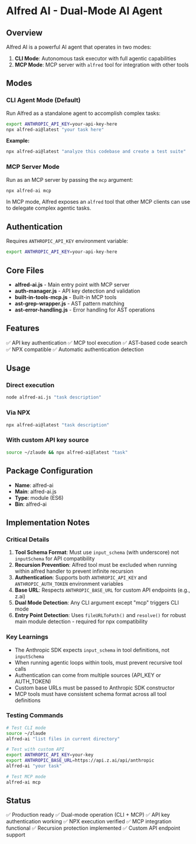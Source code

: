 # Alfred AI - Dual-Mode AI Agent

## Overview
Alfred AI is a powerful AI agent that operates in two modes:
1. **CLI Mode**: Autonomous task executor with full agentic capabilities
2. **MCP Mode**: MCP server with `alfred` tool for integration with other tools

## Modes

### CLI Agent Mode (Default)
Run Alfred as a standalone agent to accomplish complex tasks:

```bash
export ANTHROPIC_API_KEY=your-api-key-here
npx alfred-ai@latest "your task here"
```

**Example:**
```bash
npx alfred-ai@latest "analyze this codebase and create a test suite"
```

### MCP Server Mode
Run as an MCP server by passing the `mcp` argument:

```bash
npx alfred-ai mcp
```

In MCP mode, Alfred exposes an `alfred` tool that other MCP clients can use to delegate complex agentic tasks.

## Authentication
Requires `ANTHROPIC_API_KEY` environment variable:

```bash
export ANTHROPIC_API_KEY=your-api-key-here
```

## Core Files
- **alfred-ai.js** - Main entry point with MCP server
- **auth-manager.js** - API key detection and validation
- **built-in-tools-mcp.js** - Built-in MCP tools
- **ast-grep-wrapper.js** - AST pattern matching
- **ast-error-handling.js** - Error handling for AST operations

## Features
✅ API key authentication
✅ MCP tool execution
✅ AST-based code search
✅ NPX compatible
✅ Automatic authentication detection

## Usage

### Direct execution
```bash
node alfred-ai.js "task description"
```

### Via NPX
```bash
npx alfred-ai@latest "task description"
```

### With custom API key source
```bash
source ~/zlaude && npx alfred-ai@latest "task"
```

## Package Configuration
- **Name**: alfred-ai
- **Main**: alfred-ai.js
- **Type**: module (ES6)
- **Bin**: alfred-ai

## Implementation Notes

### Critical Details
1. **Tool Schema Format**: Must use `input_schema` (with underscore) not `inputSchema` for API compatibility
2. **Recursion Prevention**: Alfred tool must be excluded when running within alfred handler to prevent infinite recursion
3. **Authentication**: Supports both `ANTHROPIC_API_KEY` and `ANTHROPIC_AUTH_TOKEN` environment variables
4. **Base URL**: Respects `ANTHROPIC_BASE_URL` for custom API endpoints (e.g., z.ai)
5. **Dual Mode Detection**: Any CLI argument except "mcp" triggers CLI mode
6. **Entry Point Detection**: Uses `fileURLToPath()` and `resolve()` for robust main module detection - required for npx compatibility

### Key Learnings
- The Anthropic SDK expects `input_schema` in tool definitions, not `inputSchema`
- When running agentic loops within tools, must prevent recursive tool calls
- Authentication can come from multiple sources (API_KEY or AUTH_TOKEN)
- Custom base URLs must be passed to Anthropic SDK constructor
- MCP tools must have consistent schema format across all tool definitions

### Testing Commands
```bash
# Test CLI mode
source ~/zlaude
alfred-ai "list files in current directory"

# Test with custom API
export ANTHROPIC_API_KEY=your-key
export ANTHROPIC_BASE_URL=https://api.z.ai/api/anthropic
alfred-ai "your task"

# Test MCP mode
alfred-ai mcp
```

## Status
✅ Production ready
✅ Dual-mode operation (CLI + MCP)
✅ API key authentication working
✅ NPX execution verified
✅ MCP integration functional
✅ Recursion protection implemented
✅ Custom API endpoint support
